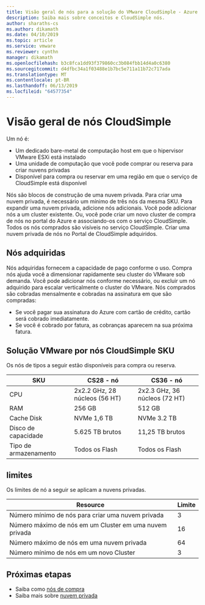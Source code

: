 ```yaml
---
title: Visão geral de nós para a solução do VMware CloudSimple - Azure
description: Saiba mais sobre conceitos e CloudSimple nós.
author: sharaths-cs
ms.author: dikamath
ms.date: 04/10/2019
ms.topic: article
ms.service: vmware
ms.reviewer: cynthn
manager: dikamath
ms.openlocfilehash: b3c8fca1dd93f379860cc3b084fbb14d4a0c6380
ms.sourcegitcommit: d4dfbc34a1f03488e1b7bc5e711a11b72c717ada
ms.translationtype: MT
ms.contentlocale: pt-BR
ms.lasthandoff: 06/13/2019
ms.locfileid: "64577354"
---
```

# <a name="cloudsimple-nodes-overview"></a>Visão geral de nós CloudSimple

Um nó é:

* Um dedicado bare-metal de computação host em que o hipervisor VMware ESXi está instalado  
* Uma unidade de computação que você pode comprar ou reserva para criar nuvens privadas  
* Disponível para compra ou reservar em uma região em que o serviço de CloudSimple está disponível

Nós são blocos de construção de uma nuvem privada.  Para criar uma nuvem privada, é necessário um mínimo de três nós da mesma SKU.  Para expandir uma nuvem privada, adicione nós adicionais.  Você pode adicionar nós a um cluster existente. Ou, você pode criar um novo cluster de compra de nós no portal do Azure e associando-os com o serviço CloudSimple.  Todos os nós comprados são visíveis no serviço CloudSimple.  Criar uma nuvem privada de nós no Portal de CloudSimple adquiridos.

## <a name="purchased-nodes"></a>Nós adquiridas

Nós adquiridas fornecem a capacidade de pago conforme o uso. Compra nós ajuda você a dimensionar rapidamente seu cluster do VMware sob demanda. Você pode adicionar nós conforme necessário, ou excluir um nó adquirido para escalar verticalmente o cluster do VMware. Nós comprados são cobradas mensalmente e cobradas na assinatura em que são compradas:

* Se você pagar sua assinatura do Azure com cartão de crédito, cartão será cobrado imediatamente.
* Se você é cobrado por fatura, as cobranças aparecem na sua próxima fatura.

## <a name="vmware-solution-by-cloudsimple-nodes-sku"></a>Solução VMware por nós CloudSimple SKU

Os nós de tipos a seguir estão disponíveis para compra ou reserva.

| SKU | CS28 - nó | CS36 - nó |
|-----|-------------|-------------|
| CPU | 2x2.2 GHz, 28 núcleos (56 HT) | 2x2.3 GHz, 36 núcleos (72 HT) |
| RAM | 256 GB | 512 GB |
| Cache Disk |  NVMe 1,6 TB | NVMe 3.2 TB |
| Disco de capacidade | 5.625 TB brutos | 11,25 TB brutos |
| Tipo de armazenamento | Todos os Flash | Todos os Flash |

## <a name="limits"></a>limites

Os limites de nó a seguir se aplicam a nuvens privadas.

| Resource | Limite |
|----------|-------|
| Número mínimo de nós para criar uma nuvem privada | 3 |
| Número máximo de nós em um Cluster em uma nuvem privada | 16 |
| Número máximo de nós em uma nuvem privada | 64 |
| Número mínimo de nós em um novo Cluster | 3 |

## <a name="next-steps"></a>Próximas etapas

* Saiba como [nós de compra](create-nodes.md)
* Saiba mais sobre [nuvem privada](cloudsimple-private-cloud.md)